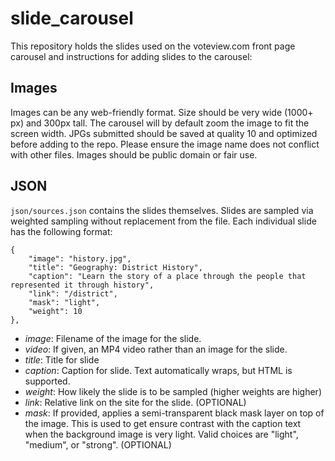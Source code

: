 # slide_carousel

This repository holds the slides used on the voteview.com front page carousel and instructions for adding slides to the carousel:

## Images

Images can be any web-friendly format. Size should be very wide (1000+ px) and 300px tall. The carousel will by default zoom the image to fit the screen width. JPGs submitted should be saved at quality 10 and optimized before adding to the repo. Please ensure the image name does not conflict with other files. Images should be public domain or fair use.

## JSON

`json/sources.json` contains the slides themselves. Slides are sampled via weighted sampling without replacement from the file. Each individual slide has the following format:

```
{
	"image": "history.jpg", 
	"title": "Geography: District History", 
	"caption": "Learn the story of a place through the people that represented it through history", 
	"link": "/district",
	"mask": "light",
	"weight": 10
},
```

* *image*: Filename of the image for the slide.
* *video*: If given, an MP4 video rather than an image for the slide.
* *title*: Title for slide
* *caption*: Caption for slide. Text automatically wraps, but HTML is supported.
* *weight*: How likely the slide is to be sampled (higher weights are higher)
* *link*: Relative link on the site for the slide. (OPTIONAL)
* *mask*: If provided, applies a semi-transparent black mask layer on top of the image. This is used to get ensure contrast with the caption text when the background image is very light. Valid choices are "light", "medium", or "strong". (OPTIONAL)

